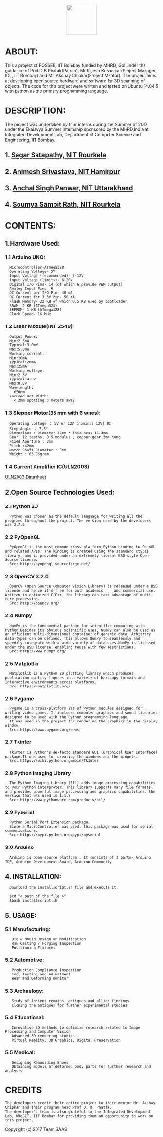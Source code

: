 <p align="center">
  <img width="100" height="98" src="http://www.iitb.ac.in/sites/all/themes/touchm/logo.png">
</p>

# ABOUT:
This a project of FOSSEE, IIT Bombay funded by MHRD, GoI under the guidance of Prof.D B Phatak(Patron), Mr.Rajesh Kushalkar(Project Manager, IDL, IIT Bombay) and Mr. Akshay Chipkar(Project Mentor).
The project aims at developing open source hardware and software for 3D scanning of objects.
The code for this project were written and tested on Ubuntu 14.04.5 with python as the primary programming language.

# DESCRIPTION:
The project was undertaken by four interns during the Summer of 2017 under the Ekalavya Summer Internship sponsored by the MHRD,India at Integrated Development Lab, Department of Computer Science and Engineering, IIT Bombay.
  ##  1. [Sagar Satapathy, NIT Rourkela](https://github.com/sagarbaba)
  ##  2. [Animesh Srivastava, NIT Hamirpur](https://github.com/animeshsrivastava24)
  ##  3. [Anchal Singh Panwar, NIT Uttarakhand](https://github.com/Anchalpanwar)
  ##  4. [Soumya Sambit Rath, NIT Rourkela](https://github.com/ss-rath)
  
  
# CONTENTS:
  ## 1.Hardware Used:
  ### 1.1 Arduino UNO:          
      Microcontroller-ATmega328
      Operating Voltage- 5V
      Input Voltage (recommended)- 7-12V
      Input Voltage (limits)- 6-20V
      Digital I/O Pins- 14 (of which 6 provide PWM output)
      Analog Input Pins- 6
      DC Current per I/O Pin- 40 mA
      DC Current for 3.3V Pin- 50 mA
      Flash Memory- 32 KB of which 0.5 KB used by bootloader
      SRAM- 2 KB (ATmega328)
      EEPROM- 1 KB (ATmega328)
      Clock Speed- 16 MHz

  ### 1.2 Laser Module(INT 2549):
      Output Power:
      Min:2.5mW  
      Typical:3.0mW 
      Max:5.0mW
      Working current:
      Min:10mA
      Typical:20mA
      Max:25mA
      Working voltage:
      Min:2.3V
      Typical:4.5V
      Max:8.0V
      Wavelength:
        650nm
      Focused Dot Width:
        < 2mm spotting 3 meters away
    
  ### 1.3 Stepper Motor(35 mm with 6 wires):
      Operating voltage ： 5V or 12V (nominal 12V) DC
      Step Angle ： 7.5°
      Dimensions : Diameter 35mm * Thickness 15.3mm
      Gear: 12 teeths, 0.5 modulus , copper gear,3mm Kong
      Fixed Aperture : 3mm
      Pitch :42mm
      Motor Shaft Diameter : 3mm
      Weight : 63.86gram
  ### 1.4 Current Amplifier IC(ULN2003)
  [ULN2003 Datasheet](http://www.seeedstudio.com/document/pdf/ULN2003%20Datasheet.pdf)

  ## 2.Open Source Technologies Used:
  
  ### 2.1 Python 2.7
      Python was chosen as the default language for writing all the programs throughout the project. The version used by the developers was 2.7.6
      
  ### 2.2 PyOpenGL 
      PyOpenGL is the most common cross platform Python binding to OpenGL and related APIs. The binding is created using the standard ctypes library, and is provided under an extremely liberal BSD-style Open-Source license.
      Src: http://pyopengl.sourceforge.net/
      
  ### 2.3 OpenCV 3.2.0
      OpenCV (Open Source Computer Vision Library) is released under a BSD license and hence it’s free for both academic     and commercial use. Written in optimized C/C++, the library can take advantage of multi-core processing.
      Src: http://opencv.org/
 
  ### 2.4 Numpy 
      NumPy is the fundamental package for scientific computing with Python.Besides its obvious scientific uses, NumPy can also be used as an efficient multi-dimensional container of generic data. Arbitrary data-types can be defined. This allows NumPy to seamlessly and speedily integrate with a wide variety of databases.NumPy is licensed under the BSD license, enabling reuse with few restrictions.
      Src: http://www.numpy.org/
      
  ### 2.5 Matplotlib
      Matplotlib is a Python 2D plotting library which produces publication quality figures in a variety of hardcopy formats and interactive environments across platforms.
      Src: https://matplotlib.org/
      
  ### 2.6 Pygame 
      Pygame is a cross-platform set of Python modules designed for writing video games. It includes computer graphics and sound libraries designed to be used with the Python programming language.
      It was used in the project for rendering the graphics in the display window.
      Src: https://www.pygame.org/news
      
  ### 2.7 Tkinter
      Tkinter is Python's de-facto standard GUI (Graphical User Interface) package.It was used for creating the windows and the widgets.
      Src: https://wiki.python.org/moin/TkInter
      
  ### 2.8 Python Imaging Library
      The Python Imaging Library (PIL) adds image processing capabilities to your Python interpreter. This library supports many file formats, and provides powerful image processing and graphics capabilities. the version that was used is 1.1.7
      Src: http://www.pythonware.com/products/pil/
      
  ### 2.9 Pyserial 
      Python Serial Port Extension package
      Since a MicroController was used, this package was used for serial communications.
      Src: https://pypi.python.org/pypi/pyserial
  
  ### 3.0 Arduino 
      Arduino is open source platform . It consists of 3 parts- Arduino IDE, Arduino Development Board, Arduino Community
  
  ## 4. INSTALLATION:
      Download the installscript.sh file and execute it.
  ```
    $cd "< path of the file >"
    $bash installscript.sh
  ```

  ## 5. USAGE: 
   ### 5.1 Manufacturing:
       Die & Mould Design or Modification
       Raw Casting / Forging Inspection
       Positioning Fixtures
   ### 5.2 Automotive:
       Production Compliance Inspection
       Tool Testing and Adjustment
       Wear and Deforming monitor
   ### 5.3 Archaelogy:
       Study of Ancient remains, antiques and allied findings
       Cloning the antiques for further experimental studies
   ### 5.4 Educational:
       Innovative 3D methods to optimize research related to Image Processing and Computer Vision
       Advanced 3D rendering studies 
       Virtual Reality, 3D Graphics, Digital Preservation
   ### 5.5 Medical:
       Designing Remoulding Shoes
       Obtaining models of deformed body parts for further research and analysis
  


# CREDITS
    The developers credit their entire project to their mentor Mr. Akshay Chipkar and their program head Prof D. B. Phatak.
    The developer's team is also grateful to the Integrated Development Lab, KReSIT, IIT Bombay for providing them an opportunity to work on this project.
    

Copyright (c) 2017 Team SAAS
